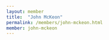 ```yaml
---
layout: member
title:  "John McKeon"
permalink: /members/john-mckeon.html
member: john-mckeon
---
```

